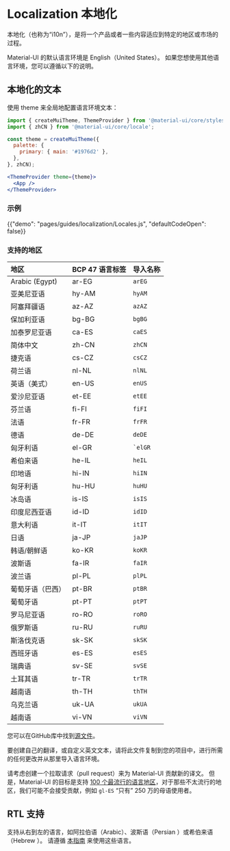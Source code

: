 # Localization 本地化

<p class="description">本地化（也称为“i10n”），是将一个产品或者一些内容适应到特定的地区或市场的过程。</p>

Material-UI 的默认语言环境是 English（United States）。 如果您想使用其他语言环境，您可以遵循以下的说明。

## 本地化的文本

使用 theme 来全局地配置语言环境文本：

```jsx
import { createMuiTheme, ThemeProvider } from '@material-ui/core/styles';
import { zhCN } from '@material-ui/core/locale';

const theme = createMuiTheme({
  palette: {
    primary: { main: '#1976d2' },
  },
}, zhCN);

<ThemeProvider theme={theme}>
  <App />
</ThemeProvider>
```

### 示例

{{"demo": "pages/guides/localization/Locales.js", "defaultCodeOpen": false}}

### 支持的地区

| 地区             | BCP 47 语言标签 | 导入名称        |
|:-------------- |:----------- |:----------- |
| Arabic (Egypt) | ar-EG       | `arEG`      |
| 亚美尼亚语          | hy-AM       | `hyAM`      |
| 阿塞拜疆语          | az-AZ       | `azAZ`      |
| 保加利亚语          | bg-BG       | `bgBG`      |
| 加泰罗尼亚语         | ca-ES       | `caES`      |
| 简体中文           | zh-CN       | `zhCN`      |
| 捷克语            | cs-CZ       | `csCZ`      |
| 荷兰语            | nl-NL       | `nlNL`      |
| 英语（美式）         | en-US       | `enUS`      |
| 爱沙尼亚语          | et-EE       | `etEE`      |
| 芬兰语            | fi-FI       | `fiFI`      |
| 法语             | fr-FR       | `frFR`      |
| 德语             | de-DE       | `deDE`      |
| 匈牙利语           | el-GR       | `` `elGR `` |
| 希伯来语           | he-IL       | `heIL`      |
| 印地语            | hi-IN       | `hiIN`      |
| 匈牙利语           | hu-HU       | `huHU`      |
| 冰岛语            | is-IS       | `isIS`      |
| 印度尼西亚语         | id-ID       | `idID`      |
| 意大利语           | it-IT       | `itIT`      |
| 日语             | ja-JP       | `jaJP`      |
| 韩语/朝鲜语         | ko-KR       | `koKR`      |
| 波斯语            | fa-IR       | `faIR`      |
| 波兰语            | pl-PL       | `plPL`      |
| 葡萄牙语（巴西）       | pt-BR       | `ptBR`      |
| 葡萄牙语           | pt-PT       | `ptPT`      |
| 罗马尼亚语          | ro-RO       | `roRO`      |
| 俄罗斯语           | ru-RU       | `ruRU`      |
| 斯洛伐克语          | sk-SK       | `skSK`      |
| 西班牙语           | es-ES       | `esES`      |
| 瑞典语            | sv-SE       | `svSE`      |
| 土耳其语           | tr-TR       | `trTR`      |
| 越南语            | th-TH       | `thTH`      |
| 乌克兰语           | uk-UA       | `ukUA`      |
| 越南语            | vi-VN       | `viVN`      |

<!-- #default-branch-switch -->

您可以在GitHub库中找到[源文件](https://github.com/mui-org/material-ui/blob/next/packages/material-ui/src/locale/index.ts)。

要创建自己的翻译，或自定义英文文本，请将此文件复制到您的项目中，进行所需的任何更改并从那里导入语言环境。

请考虑创建一个拉取请求（pull request）来为 Material-UI 贡献新的译文。 但是，Material-UI 的目标是支持 [100 个最流行的语言地区](https://en.wikipedia.org/wiki/List_of_languages_by_number_of_native_speakers)，对于那些不太流行的地区，我们可能不会接受贡献，例如  `gl-ES`  “只有” 250 万的母语使用者。

## RTL 支持

支持从右到左的语言，如阿拉伯语（Arabic）、波斯语（Persian ）或希伯来语（Hebrew ）。 请遵循 [本指南](/guides/right-to-left/) 来使用这些语言。
